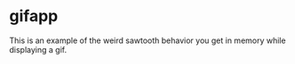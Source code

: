 # gifapp

This is an example of the weird sawtooth behavior you get in memory while displaying a gif.
